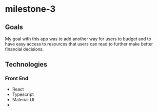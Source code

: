 # milestone-3

## Goals

My goal with this app was to add another way for users to budget and to have easy access to resources that users can read to further make better financial decisions.

## Technologies

### Front End

- React
- Typescript
- Material UI
- 
